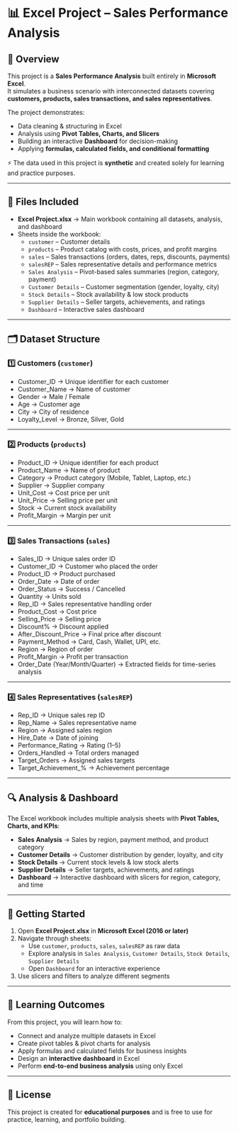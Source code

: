 # 📊 Excel Project – Sales Performance Analysis  

## 📝 Overview  
This project is a **Sales Performance Analysis** built entirely in **Microsoft Excel**.  
It simulates a business scenario with interconnected datasets covering **customers, products, sales transactions, and sales representatives**.  

The project demonstrates:  
- Data cleaning & structuring in Excel  
- Analysis using **Pivot Tables, Charts, and Slicers**  
- Building an interactive **Dashboard** for decision-making  
- Applying **formulas, calculated fields, and conditional formatting**  

⚡ The data used in this project is **synthetic** and created solely for learning and practice purposes.  

---

## 📂 Files Included  
- **Excel Project.xlsx** → Main workbook containing all datasets, analysis, and dashboard  
- Sheets inside the workbook:  
  - `customer` – Customer details  
  - `products` – Product catalog with costs, prices, and profit margins  
  - `sales` – Sales transactions (orders, dates, reps, discounts, payments)  
  - `salesREP` – Sales representative details and performance metrics  
  - `Sales Analysis` – Pivot-based sales summaries (region, category, payment)  
  - `Customer Details` – Customer segmentation (gender, loyalty, city)  
  - `Stock Details` – Stock availability & low stock products  
  - `Supplier Details` – Seller targets, achievements, and ratings  
  - `Dashboard` – Interactive sales dashboard  

---

## 🗂️ Dataset Structure  

### 1️⃣ Customers (`customer`)  
- Customer_ID → Unique identifier for each customer  
- Customer_Name → Name of customer  
- Gender → Male / Female  
- Age → Customer age  
- City → City of residence  
- Loyalty_Level → Bronze, Silver, Gold  

---

### 2️⃣ Products (`products`)  
- Product_ID → Unique identifier for each product  
- Product_Name → Name of product  
- Category → Product category (Mobile, Tablet, Laptop, etc.)  
- Supplier → Supplier company  
- Unit_Cost → Cost price per unit  
- Unit_Price → Selling price per unit  
- Stock → Current stock availability  
- Profit_Margin → Margin per unit  

---

### 3️⃣ Sales Transactions (`sales`)  
- Sales_ID → Unique sales order ID  
- Customer_ID → Customer who placed the order  
- Product_ID → Product purchased  
- Order_Date → Date of order  
- Order_Status → Success / Cancelled  
- Quantity → Units sold  
- Rep_ID → Sales representative handling order  
- Product_Cost → Cost price  
- Selling_Price → Selling price  
- Discount% → Discount applied  
- After_Discount_Price → Final price after discount  
- Payment_Method → Card, Cash, Wallet, UPI, etc.  
- Region → Region of order  
- Profit_Margin → Profit per transaction  
- Order_Date (Year/Month/Quarter) → Extracted fields for time-series analysis  

---

### 4️⃣ Sales Representatives (`salesREP`)  
- Rep_ID → Unique sales rep ID  
- Rep_Name → Sales representative name  
- Region → Assigned sales region  
- Hire_Date → Date of joining  
- Performance_Rating → Rating (1–5)  
- Orders_Handled → Total orders managed  
- Target_Orders → Assigned sales targets  
- Target_Achievement_% → Achievement percentage  

---

## 🔍 Analysis & Dashboard  

The Excel workbook includes multiple analysis sheets with **Pivot Tables, Charts, and KPIs**:  

- **Sales Analysis** → Sales by region, payment method, and product category  
- **Customer Details** → Customer distribution by gender, loyalty, and city  
- **Stock Details** → Current stock levels & low stock alerts  
- **Supplier Details** → Seller targets, achievements, and ratings  
- **Dashboard** → Interactive dashboard with slicers for region, category, and time  

---

## 🚀 Getting Started  

1. Open **Excel Project.xlsx** in **Microsoft Excel (2016 or later)**  
2. Navigate through sheets:  
   - Use `customer`, `products`, `sales`, `salesREP` as raw data  
   - Explore analysis in `Sales Analysis`, `Customer Details`, `Stock Details`, `Supplier Details`  
   - Open `Dashboard` for an interactive experience  
3. Use slicers and filters to analyze different segments  

---

## 🎯 Learning Outcomes  

From this project, you will learn how to:  
- Connect and analyze multiple datasets in Excel  
- Create pivot tables & pivot charts for analysis  
- Apply formulas and calculated fields for business insights  
- Design an **interactive dashboard** in Excel  
- Perform **end-to-end business analysis** using only Excel  

---

## 📜 License  
This project is created for **educational purposes** and is free to use for practice, learning, and portfolio building.  
